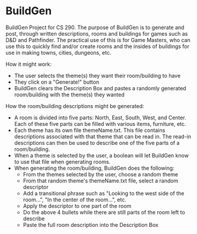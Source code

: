 # BuildGen
BuildGen Project for CS 290. The purpose of BuildGen is to generate and post, through written descriptions, rooms and buildings for games such as D&amp;D and Pathfinder. The practical use of this is for Game Masters, who can use this to quickly find and/or create rooms and the insides of buildings for use in making towns, cities, dungeons, etc.

How it might work:
  * The user selects the theme(s) they want their room/building to have
  * They click on a "Generate!" button
  * BuildGen clears the Description Box and pastes a randomly generated room/building with the theme(s) they wanted

How the room/building descriptions might be generated:
  * A room is divided into five parts: North, East, South, West, and Center. Each of these five parts can be filled with various items, furniture, etc.
  * Each theme has its own file themeName.txt. This file contains descriptions associated with that theme that can be read in. The read-in descriptions can then be used to describe one of the five parts of a room/building.
  * When a theme is selected by the user, a boolean will let BuildGen know to use that file when generating rooms.
  * When generating the room/building, BuildGen does the following:
      * From the themes selected by the user, choose a random theme
      * From that random theme's themeName.txt file, select a random descriptor
      * Add a transitional phrase such as "Looking to the west side of the room...", "In the center of the room...", etc.
      * Apply the descriptor to one part of the room
      * Do the above 4 bullets while there are still parts of the room left to describe
      * Paste the full room description into the Description Box

